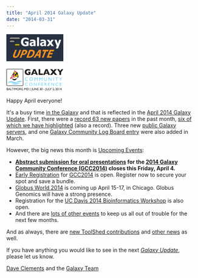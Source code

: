 ```yaml
---
title: "April 2014 Galaxy Update"
date: "2014-03-31"
---
```


<div class='right'>
<a href='/src/galaxy-updates/2014-04/index.md'><img src="/src/images/logos/GalaxyUpdate200.png" alt="April 2014 Galaxy Update" width=150 /></a>
<br /><br />
<a href='/src/galaxy-updates/2014-04/index.md#gcc2014-june-30---july-2-baltimore'><img src="/src/images/logos/GCC2014LogoWide200.png" alt="GCC2014 early registration and abstract submission are now open" width="150" /></a>
</div>

Happy April everyone!  

It's a busy time [in the Galaxy](/src/galaxy-updates/2014-04/index.md) and that is reflected in the [April 2014 Galaxy Update](/src/galaxy-updates/2014-04/index.md).  First, there were a [record 63 new papers](/src/galaxy-updates/2014-04/index.md#new-papers) in the past month, [six of which we have highlighted](/src/galaxy-updates/2014-04/index.md#new-papers) (also a record).  Three new [public Galaxy servers](/src/galaxy-updates/2014-04/index.md#new-public-servers), and one [Galaxy Community Log Board entry](/src/galaxy-updates/2014-04/index.md#galaxy-community-hubs) were also added in March.

However, the big news this month is [Upcoming Events](/src/galaxy-updates/2014-04/index.md#events):

* **[Abstract submission for oral presentations](/src/galaxy-updates/2014-04/index.md#oral-presentation-abstract-submission-closes-april-4) for the [2014 Galaxy Community Conference (GCC2014)](/src/galaxy-updates/2014-04/index.md#gcc2014-june-30---july-2-baltimore) closes this Friday, April 4.**
* [Early Registration](/src/galaxy-updates/2014-04/index.md#registration-is-open) for [GCC2014](/src/galaxy-updates/2014-04/index.md#gcc2014-june-30---july-2-baltimore) is open. Register now to secure your spot and save a bundle.
* [Globus World 2014](/src/galaxy-updates/2014-04/index.md#globus-world-2014) is coming up April 15-17, in Chicago.  Globus Genomics will have a strong presence.
* Registration for the [UC Davis 2014 Bioinformatics Workshop](/src/galaxy-updates/2014-04/index.md#uc-davis-2014-bioinformatics-workshop) is also open.
* And there are [lots of other events](/src/galaxy-updates/2014-04/index.md#other-events) to keep us all out of trouble for the next few months.

And as always, there are [new ToolShed contributions](/src/galaxy-updates/2014-04/index.md#toolshed-contributions) and [other news](/src/galaxy-updates/2014-04/index.md#other-news) as well.

If you have anything you would like to see in the next *[Galaxy Update](/src/galaxy-updates/index.md)*, please let us know.

[Dave Clements](/src/people/dave-clements/index.md) and the [Galaxy Team](/src/galaxy-team/index.md)


